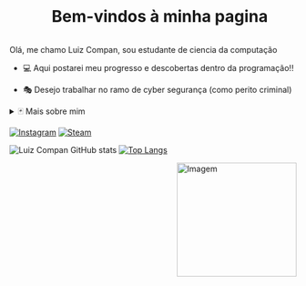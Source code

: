 <!--título-->
<div id="user-content-toc">
  <ul align="center">
    <summary><h1 style="display: inline-block">Bem-vindos à minha pagina</h1></summary>
</div>

<!-- Presentation -->
<p>
  Olá, me chamo Luiz Compan, sou estudante de ciencia da computação
  
  - 💻 Aqui postarei meu progresso e descobertas dentro da programação!!

  - 🎭 Desejo trabalhar no ramo de cyber segurança (como perito criminal) 
</p>

<!-- Dropdown -->
<details>
  <summary>🃏 Mais sobre mim</summary>

  - 💬 Tenho 21 anos, sou do Rio de Janeiro/RJ, sempre amei computadores, tentei seguir na area de enfermagem mas não me encontrei tão bem na área dentro dos dois periodos que cursei.
    
  - ⚡ Amo jogos online, passar tempo com minha familia, praia e aproveitar o dia! 
</details>

<!-- Links -->
[![Instagram](https://img.shields.io/badge/Instagram-E4405F?style=for-the-badge&logo=instagram&logoColor=white)](https://www.instagram.com/021compan/)
[![Steam](https://img.shields.io/badge/Steam-000000?style=for-the-badge&logo=steam&logoColor=white)](https://steamcommunity.com/id/compaan/)

<!-- GithubStats -->
![Luiz Compan GitHub stats](https://github-readme-stats.vercel.app/api?username=021compan&show_icons=true&theme=prussian)
[![Top Langs](https://github-readme-stats.vercel.app/api/top-langs/?username=021compan&show_icons=true&theme=prussian&layout=pie)](https://github.com/anuraghazra/github-readme-stats)

<!-- GIF -->
<div>
  <img src="https://i.pinimg.com/originals/ef/27/a2/ef27a226bbebe919b0665f310eda9f36.gif" alt="Imagem" width="210px" height="200px" align="right"
</div>
